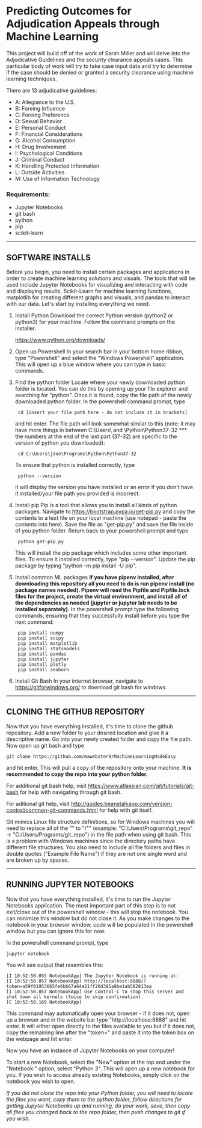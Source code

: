 # Predicting Outcomes for Adjudication Appeals through Machine Learning
This project will build off of the work of Sarah Miller and will delve into the Adjudicative Guidelines and the security clearance appeals cases. This particular body of work will try to take case input data and try to determine if the case should be denied or granted a security clearance using machine learning techniques.

There are 13 adjudicative guidelines:
* A: Allegiance to the U.S.
* B: Foreing Influence
* C: Foreing Preference
* D: Sexual Behavior
* E: Personal Conduct
* F: Financial Considerations
* G: Alcohol Consumption
* H: Drug Involvement
* I: Psychological Conditions
* J: Criminal Conduct
* K: Handling Protected Information
* L: Outside Activities
* M: Use of Information Technology


### Requirements:
* Jupyter Notebooks
* git bash
* python
* pip
* scikit-learn

------------------------------------------------------------
SOFTWARE INSTALLS
------------------------------------------------------------
Before you begin, you need to install certain packages and applications in order to create machine learning solutions and visuals. The tools that will be used include Jupyter Notebooks for visualizing and interacting with code and displaying results, Scikit-Learn for machine learning functions, matplotlib for creating different graphs and visuals, and pandas to interact with our data. Let's start by installing everything we need.

1. Install Python
	Download the correct Python version (python2 or python3) for your machine. Follow the command prompts on the installer.

	https://www.python.org/downloads/

2. Open up Powershell
	In your search bar in your bottom home ribbon, type "Powershell" and select the "Windows Powershell" application. This will open up a blue window where you can type in basic commands.

3. Find the python folder
	Locate where your newly downloaded python folder is located. You can do this by opening up your file explorer and searching for "python". Once it is found, copy the file path of the newly downloaded python folder. 
	In the powershell command prompt, type 

		cd [insert your file path here - do not include it in brackets]

	and hit enter. The file path will look somewhat similar to this (note: it may have more things in between C:\Users\ and \Python\Python37-32   ***   the numbers at the end of the last part (37-32) are specific to the version of python you downloaded):

		cd C:\Users\jdoe\Programs\Python\Python37-32

	To ensure that python is installed correctly, type 

		python --version

	it will display the version you have installed or an error if you don't have it installed/your file path you provided is incorrect.

4. Install pip
	Pip is a tool that allows you to install all kinds of python packages.
	Navigate to https://bootstrap.pypa.io/get-pip.py and copy the contents to a text file on your local machine (use notepad - paste the contents into here). Save the file as "get-pip.py" and save the file inside of you python folder. Return back to your powershell prompt and type 

		python get-pip.py

	This will install the pip package which includes some other important files. To ensure it installed correctly, type "pip --version". Update the pip package by typing "python -m pip install -U pip".

5. Install common ML packages
	**If you have pipenv installed, after downloading this repository all you need to do is run pipenv install (no package names needed). Pipenv will read the Pipfile and Pipfile.lock files for the project, create the virtual environment, and install all of the dependencies as needed (jupyter or jupyter lab needs to be installed separately).**
	In the powershell prompt type the following commands, ensuring that they successfully install before you type the next command:
		
		pip install numpy
		pip install scipy
		pip install matplotlib
		pip install statsmodels
		pip install pandas
		pip install jupyter
		pip install plotly
		pip install seaborn

6. Install Git Bash
	In your internet browser, navigate to https://gitforwindows.org/ to download git bash for windows.



------------------------------------------------------------
CLONING THE GITHUB REPOSITORY
------------------------------------------------------------
Now that you have everything installed, it's time to clone the github repository. Add a new folder to your desired location and give it a descriptive name. Go into your newly created folder and copy the file path. Now open up git bash and type 

	git clone https://github.com/mawebster9/MachineLearningMadeEasy

and hit enter. This will pull a copy of the repository onto your machine. __It is recommended to copy the repo into your python folder.__

For additional git bash help, visit https://www.atlassian.com/git/tutorials/git-bash for help with navigating through git bash.

For aditional git help, visit http://guides.beanstalkapp.com/version-control/common-git-commands.html for help with git itself.

Git mimics Linux file structure definitions, so for Windows machines you will need to replace all of the "\" to "/"" (example: "C:\Users\Programs\git_repo" -> "C:/Users/Programs/git_repo") in the file path when using git bash. This is a problem with Windows machines since the directory paths have different file structures. You also need to include all file folders and files in double quotes ("Example File Name") if they are not one single word and are broken up by spaces.



------------------------------------------------------------
RUNNING JUPYTER NOTEBOOKS
------------------------------------------------------------
Now that you have everything installed, it's time to run the Jupyter Notebooks application. The most important part of this step is to not exit/close out of the powershell window - this will stop the notebook. You can minimize this window but do not close it. As you make changes to the notebook in your browser window, code will be populated in the powershell window but you can ignore this for now.

In the powershell command prompt, type 

	jupyter notebook

You will see output that resembles this:

	[I 10:52:50.055 NotebookApp] The Jupyter Notebook is running at:
	[I 10:52:50.057 NotebookApp] http://localhost:8888/?token=a59f01953665fe6bb67a64e21ff20d395a8be1ab582813ea
	[I 10:52:50.057 NotebookApp] Use Control-C to stop this server and shut down all kernels (twice to skip confirmation).
	[C 10:52:50.169 NotebookApp]

This command may automatically open your browser - if it does not, open up a browser and in the website bar type "http://localhose:8888" and hit enter. It will either open directly to the files available to you but if it does not, copy the remaining line after the "token=" and paste it into the token box on the webpage and hit enter.

Now you have an instance of Jupyter Notebooks on your computer!

To start a new Notebook, select the "New" option at the top and under the "Notebook:" option, select "Python 3". This will open up a new notebook for you. If you wish to access already existing Notebooks, simply click on the notebook you wish to open.

_If you did not clone the repo into your Python folder, you will need to locate the files you want, copy them to the python folder, follow directions for getting Jupyter Notebooks up and running, do your work, save, then copy all files you changed back to the repo folder, then push changes to git if you wish._



